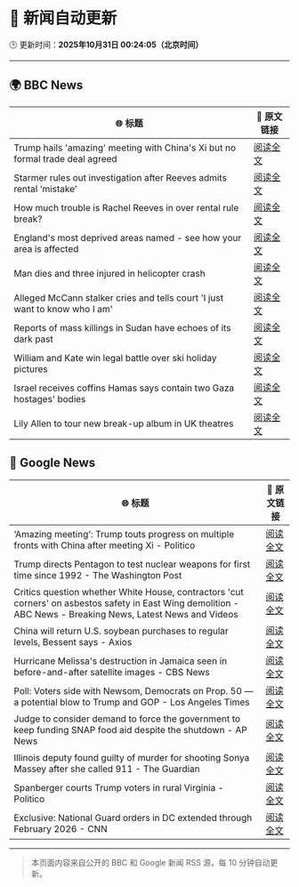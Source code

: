 # 🧠 新闻自动更新

🕒 更新时间：**2025年10月31日 00:24:05（北京时间）**

---

## 🌍 BBC News

| 🌐 标题 | 🔗 原文链接 |
|--------|-------------|
| Trump hails 'amazing' meeting with China's Xi but no formal trade deal agreed | [阅读全文](https://www.bbc.com/news/articles/crl25xl1gjpo?at_medium=RSS&at_campaign=rss) |
| Starmer rules out investigation after Reeves admits rental ‘mistake’ | [阅读全文](https://www.bbc.com/news/articles/cd04d0yxnrvo?at_medium=RSS&at_campaign=rss) |
| How much trouble is Rachel Reeves in over rental rule break? | [阅读全文](https://www.bbc.com/news/articles/cvgkvd3jg2no?at_medium=RSS&at_campaign=rss) |
| England's most deprived areas named - see how your area is affected | [阅读全文](https://www.bbc.com/news/articles/cly137089yyo?at_medium=RSS&at_campaign=rss) |
| Man dies and three injured in helicopter crash | [阅读全文](https://www.bbc.com/news/articles/cx203g3j416o?at_medium=RSS&at_campaign=rss) |
| Alleged McCann stalker cries and tells court 'I just want to know who I am' | [阅读全文](https://www.bbc.com/news/articles/c4gkvrww3yyo?at_medium=RSS&at_campaign=rss) |
| Reports of mass killings in Sudan have echoes of its dark past | [阅读全文](https://www.bbc.com/news/articles/c20pezegv1zo?at_medium=RSS&at_campaign=rss) |
| William and Kate win legal battle over ski holiday pictures | [阅读全文](https://www.bbc.com/news/articles/crmxevlye9po?at_medium=RSS&at_campaign=rss) |
| Israel receives coffins Hamas says contain two Gaza hostages' bodies | [阅读全文](https://www.bbc.com/news/articles/c4gj90j2g8jo?at_medium=RSS&at_campaign=rss) |
| Lily Allen to tour new break-up album in UK theatres | [阅读全文](https://www.bbc.com/news/articles/cly91q251ljo?at_medium=RSS&at_campaign=rss) |

## 📰 Google News

| 🌐 标题 | 🔗 原文链接 |
|--------|-------------|
| ‘Amazing meeting’: Trump touts progress on multiple fronts with China after meeting Xi - Politico | [阅读全文](https://news.google.com/rss/articles/CBMizgFBVV95cUxQeU5LblozdEZ3RlJQU01YWThBaTE4QklyR1RCamdGVEY5ZW9LY01lTzhXazk4OXN3X0gzLS1LVE5jNU9RRWJaYmJ2RW40OGljSE1Nb29LUmxNWDdSUUxkb2NoQjFnbEJteFRSYlR5WHlyZ0U1QVVtZURwTlF4RXk3bm5rY0ZGNjZxVGo4RzhaQlNaVjU0dHdKeDdFTjRpWC02UFlCLXIxOFdHNkliVTBPZTQ4cTd2ZWZTMWlpOHZObU11Qy1feThWSDNBRzg4Zw?oc=5) |
| Trump directs Pentagon to test nuclear weapons for first time since 1992 - The Washington Post | [阅读全文](https://news.google.com/rss/articles/CBMiggFBVV95cUxQNlZyTTVfLU9sSTJFbHVUZkpESFFFRkt6ek1Lck1LY1MxUVZPRjFQYktGYWxUTHRQUWdITXVfMVJqRGhLSDN2bEJVUjR5YUtLSkhsdjBDaHFZcG05dmFHVGZTRkMxRDRnaXZyaVdCMDd2MWxqcVBrWDRVSlJzZWFPM0F3?oc=5) |
| Critics question whether White House, contractors 'cut corners' on asbestos safety in East Wing demolition - ABC News - Breaking News, Latest News and Videos | [阅读全文](https://news.google.com/rss/articles/CBMiqgFBVV95cUxPODN2eFNzY3BCMkdrTVlkNFkzYzd3MHlQVEluTHF2cjdXX1dFSjEtekI4dVZKelR1c0tSdmdIWVdoVEE0M2IzSW9Xb1FZbUhhTC1jRjgxZURKTFdFaDBNSEY0bmFjQTYyRWE5UkVINHBmNkJqYzB2VXl4NXFESlNiVGJDdnF6VzgtMWFkX1k3R3dEMGpUQkVxaU51MThiYzVwT0R3Q2NNREtqd9IBrwFBVV95cUxPVjJLbzg3UGgzaV9ncVZMUzlERTB0amhmMFBJLVZyeTBnUktBRk1odUxDYnFJZ3BtWThPMFg5NTBnTGZHT1M3c0Z4YWp5X294OFJQUU1lVk1VT3MwbWFvRlk0cEd3WE53emlneUhtYXMtUUprdEFtZjUzaUpPR1FSaDh6RmZvYVVjN05sRkFiM2VUMXJESmtzR3pGamNjd25sdV9VOE54T3drV2UwTWlR?oc=5) |
| China will return U.S. soybean purchases to regular levels, Bessent says - Axios | [阅读全文](https://news.google.com/rss/articles/CBMifEFVX3lxTE0yY3NaZEZoTzZnUG5nZHYxTFZnN3FJX2F5OXFKVUZuLWQ1eFBqSWFDXzBnYkpYQy1nUThHMEJaa0lGNDkyaUs1VXVZenRFdFE5bmZQZlNkcVhjWHF6ZUVPODhxdkZ3REk2S3dtRXA2Wl9Fb1J6RzNaQ1VHOUU?oc=5) |
| Hurricane Melissa's destruction in Jamaica seen in before-and-after satellite images - CBS News | [阅读全文](https://news.google.com/rss/articles/CBMijgFBVV95cUxQOVRQamR3N2NGNHlVQWdubVVSNlpNSmpTUlctWTFFc0hCSkZUd1pVMEZiZnI5N2lVVkE0U2NzWm1wdXNUcGgya29kUzNTZm5XazNNTTRxaC1fandLMTUtelM4MzBjaWxVa3gzMUpXSkF5WUhLaVRkeWpFcjh5QWtZbTlkblgydm5OQmRCbEdn0gGTAUFVX3lxTE84VExYdjlFRDZDY1c1ZUZUYlZNVlNjNnZjTG9PdzZNR0JvelRmM09RYmhtVHJHV0MwaXpEbGZNZ21qeGZHMUJlY3RRYUppOE9rTGJneFlPa0NhV0tUclZmbTYyZUtDUzVRYmpWSHNXblk2VUVtOHdlLWhKR2ZOVzhSMGRyUEczOEhHaTBfekpTWHZNYw?oc=5) |
| Poll: Voters side with Newsom, Democrats on Prop. 50 — a potential blow to Trump and GOP - Los Angeles Times | [阅读全文](https://news.google.com/rss/articles/CBMie0FVX3lxTE5Wckl3a1ItQTJPcG9NaUcxXzhKYnJSTWd2Zmwtcmh0LVd4SjA2LUY2UTRnLUhzTW1iZzRQSDZtRktHcFBlb25IcmhrTjFnTjZvSG9ILUxzMHNoOE1kR3RPTGFCMnl4Zi14UXRYblhlcDRiendfMFh6eGtQdw?oc=5) |
| Judge to consider demand to force the government to keep funding SNAP food aid despite the shutdown - AP News | [阅读全文](https://news.google.com/rss/articles/CBMimwFBVV95cUxPOWdsRWFPamg0cjlqeUU2ZmNjY1VQRjhsTXJvc2tsMndEUnpwRFJmX2dTa3g4V0dOUkplQmxHNVFFT19oZktDajY2WGllalJJdV9MR05pWlZsZDczMFcxUVJOdGlQSjBXaUdhZGtnUnMwdXBpSHhsdV80UV9ocjlRQlFXancxMV9lMnY5MkxaWmdoOVZxNmFqeHctZw?oc=5) |
| Illinois deputy found guilty of murder for shooting Sonya Massey after she called 911 - The Guardian | [阅读全文](https://news.google.com/rss/articles/CBMingFBVV95cUxNYjRGUjVoRXdHSEZycXFZZmItSWZtdFUwVXVrZXJLWkI4SmZSWUx5bEkyTFZnU2M4WF9ZQnlCRmZTdWkzYWtPTG5wNFFzOVZJVjNXRWRtVkdMVFhHckFJNWhnemdaTnZTWHg1R3V6YnoyWjFFUzdKa0ltLWpPdjZKQUJCN3ZPc0NFQ0JFQUFZTTRvOEU3dHR1M0UtQ1ZVQQ?oc=5) |
| Spanberger courts Trump voters in rural Virginia - Politico | [阅读全文](https://news.google.com/rss/articles/CBMiowFBVV95cUxNTmQwWGlZT2RKVDN0eTBaNERlX1BHZmE4dmstRk5Kb0FkdGtGOTlQQXRKSVRPcjdRb1JIeFZieEZ4M1BIWXgyb1Q3M0hHejhwLUZscUFaSXNvWFM4WmQxdjlBOWVyZDlzZmYwLVlqWGNSVE5oSWRyZWNVTzFCX0tJWnBZYnV4SmRhM2tPeDZyZDRTNkZhYnFvX0JTS0xLTFk4eWd3?oc=5) |
| Exclusive: National Guard orders in DC extended through February 2026 - CNN | [阅读全文](https://news.google.com/rss/articles/CBMiiAFBVV95cUxNbTZ1LW9DZkJmeHp5TTRJMFJhdk5DaXhhR0N1OFlqcEVxb1hpQWFaQUNwaXlnaURwd0E2MDZVdkxhMlhncEIyU2VNSk5rUkt2VENEZlhzN1JsWDRXZ283LTM1cDFoc3Z4bnRyX3k2b3hFRVBlOWEyVXlhamtHbHZtaVB3TEM4RWFM?oc=5) |

---
> 本页面内容来自公开的 BBC 和 Google 新闻 RSS 源，每 10 分钟自动更新。